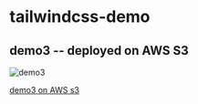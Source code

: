 # tailwindcss-demo

## demo3 -- deployed on AWS S3

![demo3](./image/demo-3.png)

[demo3 on AWS s3](http://tailwindcss-demo-3.s3-website-ap-northeast-1.amazonaws.com/)

